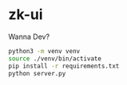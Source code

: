 # zk-ui

Wanna Dev?
```bash
python3 -m venv venv
source ./venv/bin/activate
pip install -r requirements.txt
python server.py
```
